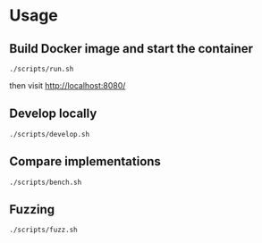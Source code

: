 # Usage

## Build Docker image and start the container

```
./scripts/run.sh
```

then visit [http://localhost:8080/](http://localhost:8080/)

## Develop locally

```
./scripts/develop.sh
```

## Compare implementations

```
./scripts/bench.sh
```

## Fuzzing

```
./scripts/fuzz.sh
```
